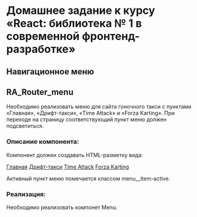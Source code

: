 # Домашнее задание к курсу «React: библиотека № 1 в современной фронтенд-разработке»
## Навигационное меню

## RA_Router_menu

Необходимо реализовать меню для сайта гоночного такси с пунктами «Главная», «Дрифт-такси», «Time Attack» и «Forza Karting». При переходе на страницу соответствующий пункт меню должен подсветиться.

### Описание компонента:
Компонент должен создавать HTML-разметку вида:

<nav class="menu">
  <a class="menu__item" href="/">Главная</a>
  <a class="menu__item" href="/drift">Дрифт-такси</a>
  <a class="menu__item" href="/timeattack">Time Attack</a>
  <a class="menu__item" href="/forza">Forza Karting</a>
</nav>

Активный пункт меню помечается классом menu__item-active.

### Реализация:
Необходимо реализовать компонет Menu.
